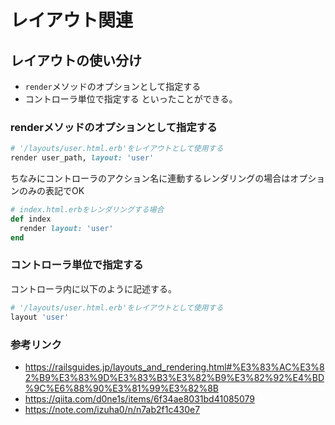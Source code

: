 # レイアウト関連

## レイアウトの使い分け
- `render`メソッドのオプションとして指定する
- コントローラ単位で指定する
といったことができる。

### renderメソッドのオプションとして指定する
```rb
# '/layouts/user.html.erb'をレイアウトとして使用する
render user_path, layout: 'user'
```

ちなみにコントローラのアクション名に連動するレンダリングの場合はオプションのみの表記でOK
```rb
# index.html.erbをレンダリングする場合
def index
  render layout: 'user'
end
```

### コントローラ単位で指定する
コントローラ内に以下のように記述する。
```rb
# '/layouts/user.html.erb'をレイアウトとして使用する
layout 'user'
```

### 参考リンク
- <https://railsguides.jp/layouts_and_rendering.html#%E3%83%AC%E3%82%B9%E3%83%9D%E3%83%B3%E3%82%B9%E3%82%92%E4%BD%9C%E6%88%90%E3%81%99%E3%82%8B>
- <https://qiita.com/d0ne1s/items/6f34ae8031bd41085079>
- <https://note.com/izuha0/n/n7ab2f1c430e7>